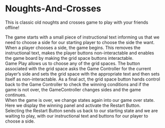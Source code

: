 # Noughts-And-Crosses
 This is classic old noughts and crosses game to play with your friends offline! <br>

The game starts with a small piece of instructional text informing us that we need to choose a side for our starting player to choose the side the want.
When a player chooses a side, the game begins. This removes the instructional text, makes the player buttons non-interactable and enables the game board by making the grid space buttons interactable.  <br>
Game Play allows us to choose any of the grid spaces. The button associated with the grid space asks the Game Controller for the current player’s side and sets the grid space with the appropriate text and then sets itself as non-interactable. As a final act, the grid space button hands control back to the Game Controller to check the winning conditions and if the game is not over, the GameController changes sides and the game continues.  <br>
When the game is over, we change states again into our game over state. Here we display the winning panel and activate the Restart Button. <br>
Selecting the Restart Button sends us back to our starting state and we are waiting to play, with our instructional text and buttons for our player to choose a side.

